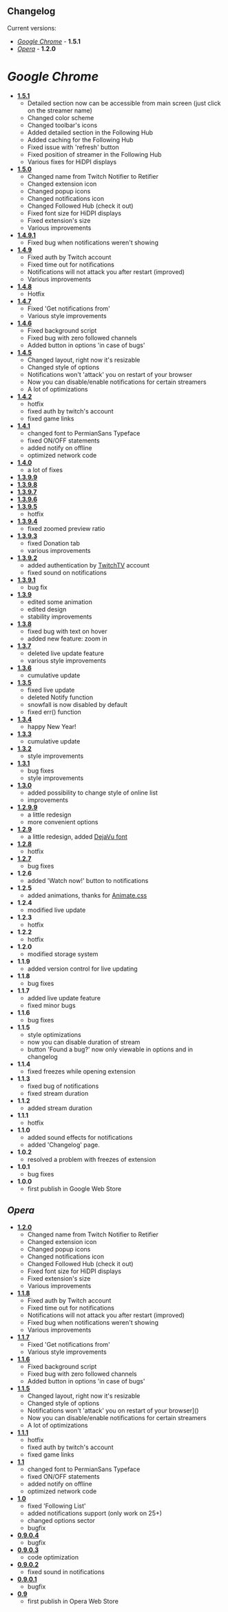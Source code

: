 ## Changelog
Current versions:
- [_Google Chrome_](#google-chrome) - **1.5.1**
- [_Opera_](#opera) - **1.2.0**

# _Google Chrome_
* [**1.5.1**](29a9fcdd0bea3e79f2d6c92f84e71e96df861c52)
	* Detailed section now can be accessible from main screen (just click on the streamer name)
	* Changed color scheme
	* Changed toolbar's icons
	* Added detailed section in the Following Hub
	* Added caching for the Following Hub
	* Fixed issue with 'refresh' button
	* Fixed position of streamer in the Following Hub
	* Various fixes for HiDPI displays
* [**1.5.0**](b46bca77b3dfb37257138b066763850977feba42)
	* Changed name from Twitch Notifier to Retifier
	* Changed extension icon
	* Changed popup icons
	* Changed notifications icon
	* Changed Followed Hub (check it out)
	* Fixed font size for HiDPI displays
	* Fixed extension's size
	* Various improvements
* [**1.4.9.1**](45ac544a829268e7dd5f6eb4add67464d96eee1c)
	* Fixed bug when notifications weren't showing
* [**1.4.9**](f337602b28a5422a7664d7083493bfab925719ba)
	* Fixed auth by Twitch account
	* Fixed time out for notifications
	* Notifications will not attack you after restart (improved)
	* Various improvements
* [**1.4.8**]()
	* Hotfix
* [**1.4.7**](16987030ffc51a562ef2537a33ebd9f20b4cf3ef)
	* Fixed 'Get notifications from'
	* Various style improvements
* [**1.4.6**](d8b70af18507f6b2b4fa7bfa73e7091cda653333)
	* Fixed background script
	* Fixed bug with zero followed channels
	* Added button in options 'in case of bugs'
* [**1.4.5**](b1be32f02226b20da3751ed254f6d4fd0fa4ee15)
	* Changed layout, right now it's resizable
	* Changed style of options
	* Notifications won't 'attack' you on restart of your browser
	* Now you can disable/enable notifications for certain streamers
	* A lot of optimizations
* [**1.4.2**](e86bc252b8ff7ae151d6f33505b7cac3bdc03327)
	* hotfix
	* fixed auth by twitch's account
	* fixed game links
* [**1.4.1**](ade055ba27496467ee49568983c9168b62f5fda1)
	* changed font to PermianSans Typeface
	* fixed ON/OFF statements
	* added notify on offline
	* optimized network code
* [**1.4.0**](c8777f189002fc49b24486d7334b45876e9d8e83)
	* a lot of fixes
* [**1.3.9.9**](d750425e9d545c9110b23268a72642615f46ac7e)
* [**1.3.9.8**](c88ff91408acf23adbeb0a21abf0ff003b82018a)
* [**1.3.9.7**](45e1577c6ca5d0c6fa7d6de4f35c1947a31d2c2b)
* [**1.3.9.6**](283caa8551ea94cedb8a2d0f0993f4e7f0c1a4b1)
* [**1.3.9.5**]()
	* hotfix
* [**1.3.9.4**](e80278887d69572a0cc6252f283fe494aabc8957)
	* fixed zoomed preview ratio
* [**1.3.9.3**](663a5a18e8902733e297c2249001ef8a43aa742f)
	* fixed Donation tab
	* various improvements
* [**1.3.9.2**](807a0ee57d6425e7d3c5c7077e38df5688002f75)
	* added authentication by [TwitchTV](https://www.twitch.tv) account
	* fixed sound on notifications
* [**1.3.9.1**](da7179356a31548429bd0cea09945afc8a2cc03e)
	* bug fix
* [**1.3.9**](284faaa043126e7af9b8fc084a4f41007b50d5eb)
	* edited some animation
	* edited design
	* stability improvements
* [**1.3.8**](664ccefdd834fcedaee9e621a237630ca71a6817)
	* fixed bug with text on hover
	* added new feature: zoom in
* [**1.3.7**](2ecb1e2beea29e3623349a4a22ef5f784c60912b)
	* deleted live update feature
	* various style improvements
* [**1.3.6**](ebb2446482ff8168cac38859eeb19cade0d47d46)
	* cumulative update
* [**1.3.5**](0d5454467c3b52617af2acfa43f9ef010f77e7d8)
	* fixed live update
	* deleted Notify function
	* snowfall is now disabled by default
	* fixed err() function
* [**1.3.4**](b1c5d327edd7465909b9d8bdce55544bb1a95626)
	* happy New Year!
* [**1.3.3**](8c056d7f253806defc70b377c5d938190e8e6255)
	* cumulative update
* [**1.3.2**](f4a63e5281009f7571229f1c7e332cac7b4acfec)
	* style improvements
* [**1.3.1**](bac53d8bdb31c63563408550af3f2b2736595d10)
	* bug fixes
	* style improvements
* [**1.3.0**](7e4e4836ad712dbd8d47ffbae64060d1c4be8965)
	* added possibility to change style of online list
	* improvements
* [**1.2.9.9**](5d9f7ca6b027903d5831e15a17b923e6f58fdc4d)
	* a little redesign
	* more convenient options
* [**1.2.9**](d888885f71cdf9c4bf4d3749765edb0851869d45)
	* a little redesign, added [DejaVu font](http://dejavu-fonts.org/)
* [**1.2.8**](01e07516c301205f34cec9d114a3a94c31556ce0)
	* hotfix
* [**1.2.7**](951dea220d6eb2a0f709188247393ef2a36ad694)
	* bug fixes
* **1.2.6**
	* added 'Watch now!' button to notifications
* **1.2.5**
 	* added animations, thanks for [Animate.css](http://daneden.me/animate)
* **1.2.4**
	* modified live update
* **1.2.3**
	* hotfix
* **1.2.2**
	* hotfix
* **1.2.0**
	* modified storage system
* **1.1.9**
	* added version control for live updating
* **1.1.8**
	* bug fixes
* **1.1.7**
	* added live update feature
	* fixed minor bugs
* **1.1.6**
	* bug fixes
* **1.1.5**
	* style optimizations
	* now you can disable duration of stream
	* button 'Found a bug?' now only viewable in options and in changelog
* **1.1.4**
	* fixed freezes while opening extension
* **1.1.3**
	* fixed bug of notifications
	* fixed stream duration
* **1.1.2**
 	* added stream duration
* **1.1.1**
	* hotfix
* **1.1.0**
	* added sound effects for notifications
	* added 'Changelog' page.
* **1.0.2**
 	* resolved a problem with freezes of extension
* **1.0.1**
 	* bug fixes
* **1.0.0**
 	* first publish in Google Web Store

## _Opera_
* [**1.2.0**](87a73757aff3fe02cba1afbe2af3ff3d716aa5a1)
	* Changed name from Twitch Notifier to Retifier
	* Changed extension icon
	* Changed popup icons
	* Changed notifications icon
	* Changed Followed Hub (check it out)
	* Fixed font size for HiDPI displays
	* Fixed extension's size
	* Various improvements
* [**1.1.8**](4280ddd1759133f7cea8a1df8879efb10d50bb3b)
	* Fixed auth by Twitch account
	* Fixed time out for notifications
	* Notifications will not attack you after restart (improved)
	* Fixed bug when notifications weren't showing
	* Various improvements
* [**1.1.7**](7b4860268e4c1d9af1d26e505622051cbc6e9066)
	* Fixed 'Get notifications from'
	* Various style improvements
* [**1.1.6**](f2fa055f740d4e9090be71f4607dcf609d3e8432)
	* Fixed background script
	* Fixed bug with zero followed channels
	* Added button in options 'in case of bugs'
* [**1.1.5**](94593d0848c24858c89aec5a6eb8570175c26440)
	* Changed layout, right now it's resizable
	* Changed style of options
	* Notifications won't 'attack' you on restart of your browser]()
	* Now you can disable/enable notifications for certain streamers
	* A lot of optimizations
* [**1.1.1**](2613346e8f0500cecc3936540bb9f969e6d7cde7)
	* hotfix
	* fixed auth by twitch's account
	* fixed game links
* [**1.1**](c7f2a7e29288fc704b8e311940f3fcd4c173b219)
	* changed font to PermianSans Typeface
	* fixed ON/OFF statements
	* added notify on offline
	* optimized network code
* [**1.0**](9b47672e2a109cb87973d128fcafc65b9637e146)
	* fixed 'Following List'
	* added notifications support (only work on 25+)
	* changed options sector
	* bugfix
* [**0.9.0.4**](5dbe290ac58e7dd7c608a8dd2f93ca6070910c45)
	* bugfix
* [**0.9.0.3**](d068f4c6b92a6b27e7ed217304319ff2b9077c41)
	* code optimization
* [**0.9.0.2**](87d8a43c85178b9826cc236f2cb6a62f113a6cdd)
	* fixed sound in notifications
* [**0.9.0.1**](52b8fafdfc73e5a8c32d3b04a3a8342bc8b8ea1b)
	* bugfix
* [**0.9**](58e6c3cb848fd65f3204000c8f60116beac22136)
	* first publish in Opera Web Store